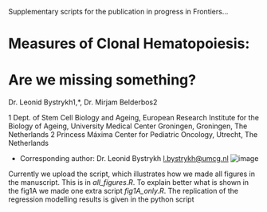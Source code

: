 
Supplementary scripts for the publication in progress in Frontiers...

# Measures of Clonal Hematopoiesis:  
# Are we missing something? 

Dr. Leonid Bystrykh1,*, Dr. Mirjam Belderbos2

1 Dept. of Stem Cell Biology and Ageing, European Research Institute for the Biology of Ageing, University Medical Center Groningen, Groningen, The Netherlands
2 Princess Máxima Center for Pediatric Oncology, Utrecht, The Netherlands

* Corresponding author:
Dr. Leonid Bystrykh
l.bystrykh@umcg.nl
![image](https://user-images.githubusercontent.com/61867756/153745176-0cef6f67-3317-4764-9467-1fef10d7cbc2.png)

Currently we upload the script, which illustrates how we made all figures in the manuscript. This is in *all_figures.R*.
To explain better what is shown in the fig1A we made one extra script *fig1A_only.R*. 
The replication of the regression modelling results is given in the python script 

